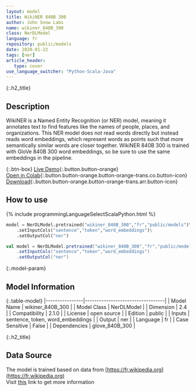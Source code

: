 ```yaml
---
layout: model
title: WikiNER 840B 300
author: John Snow Labs
name: wikiner_840B_300
class: NerDLModel
language: fr
repository: public/models
date: 2020-01-22
tags: [ner]
article_header:
   type: cover
use_language_switcher: "Python-Scala-Java"
---
```


{:.h2_title}
## Description 
WikiNER is a Named Entity Recognition (or NER) model, meaning it annotates text to find features like the names of people, places, and organizations. This NER model does not read words directly but instead reads word embeddings, which represent words as points such that more semantically similar words are closer together. WikiNER 840B 300 is trained with GloVe 840B 300 word embeddings, so be sure to use the same embeddings in the pipeline.



{:.btn-box}
[Live Demo](https://demo.johnsnowlabs.com/public/NER_FR){:.button.button-orange}<br/>[Open in Colab](https://colab.research.google.com/github/JohnSnowLabs/spark-nlp-workshop/blob/master/tutorials/streamlit_notebooks/NER_FR.ipynb){:.button.button-orange.button-orange-trans.co.button-icon}<br/>[Download](https://s3.amazonaws.com/auxdata.johnsnowlabs.com/public/models/wikiner_840B_300_fr_2.1.0_2.4_1579699913554.zip){:.button.button-orange.button-orange-trans.arr.button-icon}<br/>

## How to use 
<div class="tabs-box" markdown="1">

{% include programmingLanguageSelectScalaPython.html %}

```python
model = NerDLModel.pretrained("wikiner_840B_300","fr","public/models")\
	.setInputCols("sentence","token","word_embeddings")\
	.setOutputCol("ner")
```

```scala
val model = NerDLModel.pretrained("wikiner_840B_300","fr","public/models")
	.setInputCols("sentence","token","word_embeddings")
	.setOutputCol("ner")
```
</div>



{:.model-param}
## Model Information
{:.table-model}
|----------------|----------------------------------|
| Model Name     | wikiner_840B_300                 |
| Model Class    | NerDLModel                       |
| Dimension      | 2.4                              |
| Compatibility  | 2.1.0                            |
| License        | open source                      |
| Edition        | public                           |
| Inputs         | sentence, token, word_embeddings |
| Output         | ner                              |
| Language       | fr                               |
| Case Sensitive | False                            |
| Dependencies   | glove_840B_300                   |




{:.h2_title}
## Data Source
The model is trained based on data from [https://fr.wikipedia.org](https://fr.wikipedia.org)  
Visit [this](https://github.com/JohnSnowLabs/spark-nlp/tree/master/src/main/scala/com/johnsnowlabs/nlp/annotators/ner/dl/NerDLModel.scala) link to get more information

